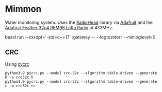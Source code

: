 # Mimmon

Water monitoring system. Uses the
[RadioHead](http://www.airspayce.com/mikem/arduino/RadioHead/) library via
[Adafruit](https://github.com/adafruit/RadioHead/) and the
[Adafruit Feather 32u4 RFM96 LoRa Radio](https://www.adafruit.com/product/3079)
at 433MHz.

bazel run   --cxxopt='-std=c++17' :gateway -- --logtostderr --minloglevel=0

## CRC

Using [pycrc](https://pycrc.org/)

```
python3.9 pycrc.py --model crc-32c --algorithm table-driven --generate h -o crc32c.h
python3.9 pycrc.py --model crc-32c --algorithm table-driven --generate c -o crc32c.cc
```
